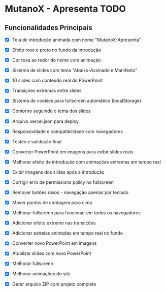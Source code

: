 # MutanoX - Apresenta TODO

## Funcionalidades Principais

- [x] Tela de introdução animada com nome "MutanoX-Apresenta"
- [x] Efeito roxo e preto no fundo da introdução
- [x] Cor roxa ao redor do nome com animação
- [x] Sistema de slides com tema "Abaixo-Assinado e Manifesto"
- [x] 10 slides com conteúdo real do PowerPoint
- [x] Transições extremas entre slides
- [x] Sistema de cookies para fullscreen automático (localStorage)
- [x] Contorno seguindo o tema dos slides
- [x] Arquivo vercel.json para deploy
- [x] Responsividade e compatibilidade com navegadores
- [x] Testes e validação final
- [x] Converter PowerPoint em imagens para exibir slides reais
- [x] Melhorar efeito de introdução com animações extremas em tempo real
- [x] Exibir imagens dos slides após a introdução
- [x] Corrigir erro de permissions policy no fullscreen
- [x] Remover botões roxos - navegação apenas por teclado
- [x] Mover pontos de contagem para cima
- [x] Melhorar fullscreen para funcionar em todos os navegadores
- [x] Adicionar efeito extremo nas transições
- [x] Adicionar estrelas animadas em tempo real no fundo
- [x] Converter novo PowerPoint em imagens
- [x] Atualizar slides com novo PowerPoint
- [x] Melhorar fullscreen
- [x] Melhorar animações do site
- [x] Gerar arquivo ZIP com projeto completo

